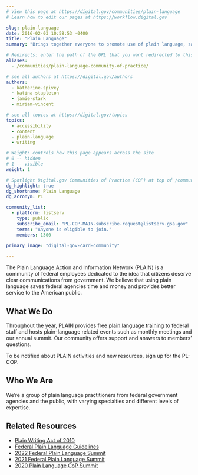 ```yaml
---
# View this page at https://digital.gov/communities/plain-language
# Learn how to edit our pages at https://workflow.digital.gov

slug: plain-language
date: 2016-02-03 10:58:53 -0400
title: "Plain Language"
summary: "Brings together everyone to promote use of plain language, saving agencies time and money and providing better service to the public."

# Redirects: enter the path of the URL that you want redirected to this page
aliases:
  - /communities/plain-language-community-of-practice/

# see all authors at https://digital.gov/authors
authors:
  - katherine-spivey
  - katina-stapleton
  - jamie-stark
  - miriam-vincent

# see all topics at https://digital.gov/topics
topics:
  - accessibility
  - content
  - plain-language
  - writing

# Weight: controls how this page appears across the site
# 0 -- hidden
# 1 -- visible
weight: 1

# Spotlight Digital.gov Communities of Practice (COP) at top of /communities
dg_highlight: true
dg_shortname: Plain Language
dg_acronym: PL

community_list:
  - platform: listserv
    type: public
    subscribe_email: "PL-COP-MAIN-subscribe-request@listserv.gsa.gov"
    terms: "Anyone is eligible to join."
    members: 1300

primary_image: "digital-gov-card-community"

---
```


The Plain Language Action and Information Network (PLAIN) is a community of federal employees dedicated to the idea that citizens deserve clear communications from government. We believe that using plain language saves federal agencies time and money and provides better service to the American public.

## What We Do

Throughout the year, PLAIN provides free [plain language training](https://www.plainlanguage.gov/training/) to federal staff and hosts plain-language related events such as monthly meetings and our annual summit.  Our community offers support and answers to members’ questions.

To be notified about PLAIN activities and new resources, sign up for the PL-COP.

## Who We Are

We’re a group of  plain language practitioners from federal government agencies and the public, with varying specialties and different levels of expertise.

## Related Resources

- [Plain Writing Act of 2010](https://www.plainlanguage.gov/law/)
- [Federal Plain Language Guidelines](https://www.plainlanguage.gov/guidelines/)
- [2022 Federal Plain Language Summit](https://digital.gov/event/2022/08/24/2022-federal-plain-language-summit/)
- [2021 Federal Plain Language Summit](https://digital.gov/event/2021/09/21/2021-federal-plain-language-summit/)
- [2020 Plain Language CoP Summit](https://digital.gov/event/2020/10/27/plain-language-summit-2020/)
